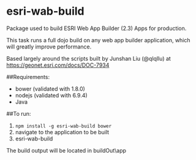 # esri-wab-build
Package used to build ESRI Web App Builder (2.3) Apps for production.

This task runs a full dojo build on any web app builder application, which will greatly improve performance.

Based largely around the scripts built by Junshan Liu (@qlqllu) at https://geonet.esri.com/docs/DOC-7934

##Requirements:
* bower (validated with 1.8.0)
* nodejs (validated with 6.9.4)
* Java

##To run:
1. ```npm install -g esri-wab-build bower```
2. navigate to the application to be built
3. esri-wab-build

The build output will be located in buildOut\app
